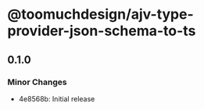 # @toomuchdesign/ajv-type-provider-json-schema-to-ts

## 0.1.0

### Minor Changes

- 4e8568b: Initial release
